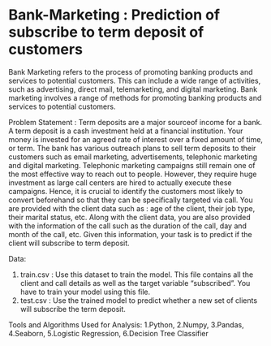 # Bank-Marketing : Prediction of subscribe to term deposit of customers
Bank Marketing refers to the process of promoting banking products and services to potential customers. This can include a wide range of activities, such as advertising, direct mail, telemarketing, and digital marketing. Bank marketing involves a range of methods for promoting banking products and services to potential customers.

Problem Statement :
Term deposits are a major sourceof income for a bank. A term deposit is a cash investment held at a financial institution. Your money is invested for an agreed rate of interest over a fixed amount of time, or term.
The bank has various outreach plans to sell term deposits to their customers such as email marketing, advertisements, telephonic marketing and digital marketing. Telephonic marketing campaigns still remain one of the most effective way to reach out to people. However, they require huge investment as large call centers are hired to actually execute these campaigns. Hence, it is crucial to identify the customers most likely to convert beforehand so that they can be specifically targeted via call.
You are provided with the client data such as : age of the client, their job type, their marital status, etc. Along with the client data, you are also provided with the information of the call such as the duration of the call, day and month of the call, etc. Given this information, your task is to predict if the client will subscribe to term deposit.

Data:
1. train.csv : Use this dataset to train the model. This file contains all the client and call details as well as the target variable “subscribed”. You have to train your model using this file.
2. test.csv : Use the trained model to predict whether a new set of clients will subscribe the term deposit.

Tools and Algorithms Used for Analysis:
1.Python,
2.Numpy,
3.Pandas,
4.Seaborn,
5.Logistic Regression,
6.Decision Tree Classifier
